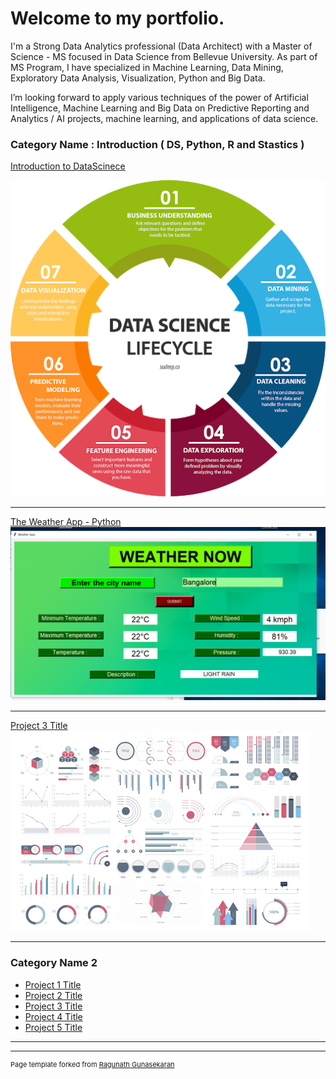 # Welcome to my portfolio.

I'm a Strong Data Analytics professional (Data Architect) with a Master of Science - MS focused in Data Science from Bellevue University.  As part of MS Program, I have specialized in Machine Learning, Data Mining, Exploratory Data Analysis, Visualization, Python and Big Data.

I’m looking forward to apply various techniques of the power of Artificial Intelligence, Machine Learning  and Big Data on Predictive Reporting and Analytics / AI projects, machine learning, and applications of data science.


### Category Name : Introduction ( DS, Python, R and Stastics ) 

[Introduction to DataScinece](/sample_page)


<img src="Introduction DS.png"/>

---
[The Weather App - Python](https://github.com/RGunasekaran21249030/DS510_Week2_1)
<img src="Weather App.png"/>

---
[Project 3 Title](http://example.com/)
<img src="images/dummy_thumbnail.jpg?raw=true"/>

---

### Category Name 2

- [Project 1 Title](http://example.com/)
- [Project 2 Title](http://example.com/)
- [Project 3 Title](http://example.com/)
- [Project 4 Title](http://example.com/)
- [Project 5 Title](http://example.com/)

---




---
<p style="font-size:11px">Page template forked from <a href="https://github.com/RGunasekaran21249030/RagunathGuasekaran.github.io">Ragunath Gunasekaran </a></p>
<!-- Remove above link if you don't want to attibute -->
